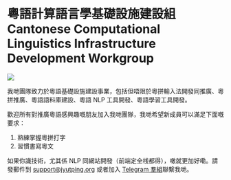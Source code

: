 # 粵語計算語言學基礎設施建設組 Cantonese Computational Linguistics Infrastructure Development Workgroup

[<img src="https://img.shields.io/badge/Twitter-1DA1F2?style=for-the-badge&logo=twitter&logoColor=white" />    ](https://twitter.com/Can_CLID)

我哋團隊致力於粵語基礎設施建設事業，包括但唔限於粵拼輸入法開發同推廣、粵拼推廣、粵語語料庫建設、粵語 NLP 工具開發、粵語學習工具開發。

歡迎所有對推廣粵語感興趣嘅朋友加入我哋團隊，我哋希望新成員可以滿足下面嘅要求：

1. 熟練掌握粵拼打字
1. 習慣書寫粵文

如果你識技術，尤其係 NLP 同網站開發（前端定全桟都得），噉就更加好嘞。請發郵件到 support@jyutping.org 或者加入 [Telegram 羣組](https://t.me/rime_cantonese)聯繫我哋。

